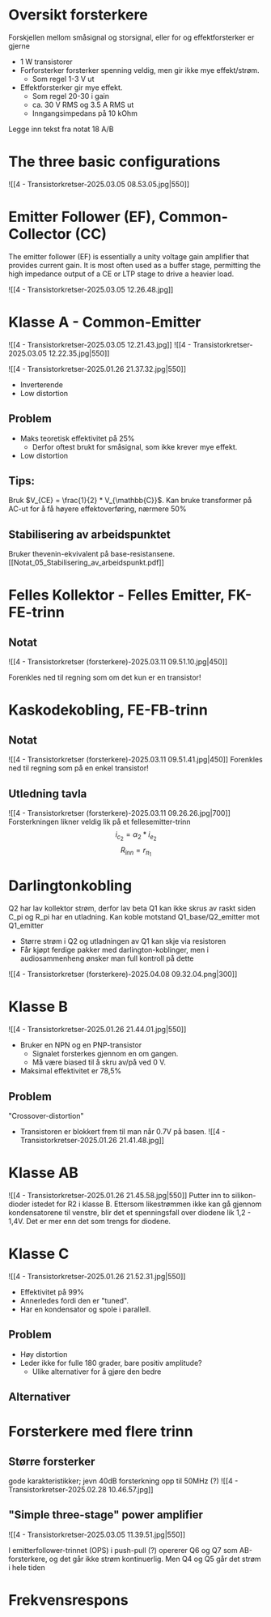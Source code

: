 # Oversikt forsterkere
Forskjellen mellom småsignal og storsignal, eller for og effektforsterker er gjerne
- 1 W transistorer
- Forforsterker forsterker spenning veldig, men gir ikke mye effekt/strøm.
	- Som regel 1-3 V ut
- Effektforsterker gir mye effekt.
	- Som regel 20-30 i gain
	- ca. 30 V RMS og 3.5 A RMS ut
	- Inngangsimpedans på 10 kOhm

Legge inn tekst fra notat 18
A/B 



# The three basic configurations
![[4 - Transistorkretser-2025.03.05 08.53.05.jpg|550]]

# Emitter Follower (EF), Common-Collector (CC)
The emitter follower (EF) is essentially a unity voltage gain amplifier that provides current gain. It is most often used as a buffer stage, permitting the high impedance output of a CE or LTP stage to drive a heavier load.

![[4 - Transistorkretser-2025.03.05 12.26.48.jpg]]


# Klasse A - Common-Emitter
![[4 - Transistorkretser-2025.03.05 12.21.43.jpg]]
![[4 - Transistorkretser-2025.03.05 12.22.35.jpg|550]]


![[4 - Transistorkretser-2025.01.26 21.37.32.jpg|550]]
- Inverterende
- Low distortion



## Problem
- Maks teoretisk effektivitet på 25%
	- Derfor oftest brukt for småsignal, som ikke krever mye effekt.
- Low distortion

## Tips:
Bruk $V_{CE} = \frac{1}{2} * V_{\mathbb{C}}$.
Kan bruke transformer på AC-ut for å få høyere effektoverføring, nærmere 50%

## Stabilisering av arbeidspunktet
Bruker thevenin-ekvivalent på base-resistansene.
[[Notat_05_Stabilisering_av_arbeidspunkt.pdf]]



# Felles Kollektor - Felles Emitter, FK-FE-trinn
## Notat
![[4 - Transistorkretser (forsterkere)-2025.03.11 09.51.10.jpg|450]]

Forenkles ned til regning som om det kun er en transistor!
# Kaskodekobling, FE-FB-trinn
## Notat
![[4 - Transistorkretser (forsterkere)-2025.03.11 09.51.41.jpg|450]]
Forenkles ned til regning som på en enkel transistor!

## Utledning tavla
![[4 - Transistorkretser (forsterkere)-2025.03.11 09.26.26.jpg|700]]
Forsterkningen likner veldig lik på et fellesemitter-trinn
$$
i_{c_{2}} = \alpha_{2}*i_{e_{2}}
$$
$$
R_{inn} = r_{\pi_{1}}
$$

# Darlingtonkobling
Q2 har lav kollektor strøm, derfor lav beta 
Q1 kan ikke skrus av raskt siden C_pi og R_pi har en utladning.
Kan koble motstand Q1_base/Q2_emitter mot Q1_emitter
- Større strøm i Q2 og utladningen av Q1 kan skje via resistoren
- Får kjøpt ferdige pakker med darlington-koblinger, men i audiosammenheng ønsker man full kontroll på dette

![[4 - Transistorkretser (forsterkere)-2025.04.08 09.32.04.png|300]]



# Klasse B 
![[4 - Transistorkretser-2025.01.26 21.44.01.jpg|550]]
- Bruker en NPN og en PNP-transistor
	- Signalet forsterkes gjennom en om gangen.
	- Må være biased til å skru av/på ved 0 V.
- Maksimal effektivitet er 78,5%

## Problem
"Crossover-distortion"
- Transistoren er blokkert frem til man når 0.7V på basen.
![[4 - Transistorkretser-2025.01.26 21.41.48.jpg]]



# Klasse AB
![[4 - Transistorkretser-2025.01.26 21.45.58.jpg|550]]
Putter inn to silikon-dioder istedet for R2 i klasse B.
Ettersom likestrømmen ikke kan gå gjennom kondensatorene til venstre, blir det et spenningsfall over diodene lik 1,2 - 1,4V. Det er mer enn det som trengs for diodene.


# Klasse C
![[4 - Transistorkretser-2025.01.26 21.52.31.jpg|550]]
- Effektivitet på 99%
- Annerledes fordi den er "tuned".
- Har en kondensator og spole i parallell.

## Problem
- Høy distortion
- Leder ikke for fulle 180 grader, bare positiv amplitude?
	- Ulike alternativer for å gjøre den bedre

## Alternativer



# Forsterkere med flere trinn
## Større forsterker
gode karakteristikker; jevn 40dB forsterkning opp til 50MHz (?)
![[4 - Transistorkretser-2025.02.28 10.46.57.jpg]]


## "Simple three-stage" power amplifier
![[4 - Transistorkretser-2025.03.05 11.39.51.jpg|550]]


I emitterfollower-trinnet (OPS) i push-pull (?) opererer Q6 og Q7 som AB-forsterkere, og det går ikke strøm kontinuerlig. Men Q4 og Q5 går det strøm i hele tiden
# Frekvensrespons